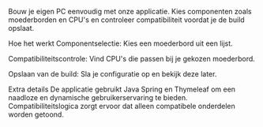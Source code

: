 Bouw je eigen PC eenvoudig met onze applicatie. Kies componenten zoals moederborden en CPU's en controleer compatibiliteit voordat je de build opslaat.

Hoe het werkt
Componentselectie: Kies een moederbord uit een lijst.

Compatibiliteitscontrole: Vind CPU's die passen bij je gekozen moederbord.

Opslaan van de build: Sla je configuratie op en bekijk deze later.

Extra details
De applicatie gebruikt Java Spring en Thymeleaf om een naadloze en dynamische gebruikerservaring te bieden. Compatibiliteitslogica zorgt ervoor dat alleen compatibele onderdelen worden getoond.
